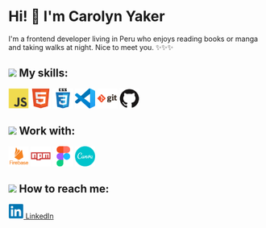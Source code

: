 # Hi! 👋 I'm Carolyn Yaker
 
I'm a frontend developer living in Peru who enjoys reading books or manga and taking walks at night. Nice to meet you. ✨✨✨

## <img src="https://media.giphy.com/media/VgCDAzcKvsR6OM0uWg/giphy.gif" width="50"> My skills:

<img src="https://github.com/devicons/devicon/blob/master/icons/javascript/javascript-original.svg" alt="javascript" width="40" height="40"/> <img src="https://github.com/devicons/devicon/blob/master/icons/html5/html5-original.svg" alt="html5" width="40" height="40"/> <img src="https://github.com/devicons/devicon/blob/master/icons/css3/css3-original-wordmark.svg" alt="css3" width="40" height="40"/> <img src="https://github.com/devicons/devicon/blob/master/icons/vscode/vscode-original.svg" alt="vscode" width="40" height="40"/> <img src="https://github.com/devicons/devicon/blob/master/icons/git/git-original-wordmark.svg" alt="git" width="40" height="40"/> <img src="https://github.com/devicons/devicon/blob/master/icons/github/github-original.svg" alt="github" width="40" height="40"/>

##  <img src="https://media.giphy.com/media/VgCDAzcKvsR6OM0uWg/giphy.gif" width="50"> Work with:

<img src="https://github.com/devicons/devicon/blob/master/icons/firebase/firebase-plain-wordmark.svg" alt="firebase" width="40" height="40"/> <img src="https://github.com/devicons/devicon/blob/master/icons/npm/npm-original-wordmark.svg" alt="npm" width="40" height="40"/> <img src="https://github.com/devicons/devicon/blob/master/icons/figma/figma-original.svg" alt="figma" width="40" height="40"/>  <img src="https://github.com/devicons/devicon/blob/master/icons/canva/canva-original.svg" alt="canva" width="40" height="40"/>

## <img src="https://media.giphy.com/media/VgCDAzcKvsR6OM0uWg/giphy.gif" width="50"> How to reach me: 
<a href="https://www.linkedin.com/in/carolyn-yaker/"><img src="https://github.com/devicons/devicon/blob/master/icons/linkedin/linkedin-original.svg" alt="linkedin" width="30" height="30"/> LinkedIn</a>





<!--
- 🔭 I’m currently working on ...
- 🌱 I’m currently learning ...
- 🤔 I’m looking for help with ...
- 💬 Ask me about ...
-  How to reach me: ...💼
- 😄 Pronouns: ...
- ⚡ Fun fact: ...
-->
